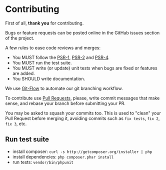 Contributing
=============================

First of all, **thank you** for contributing.

Bugs or feature requests can be posted online in the GitHub issues section of the project.

A few rules to ease code reviews and merges:

- You MUST follow the [PSR-1](http://www.php-fig.org/psr/psr-1/), [PSR-2](http://www.php-fig.org/psr/psr-2/) and [PSR-4](http://www.php-fig.org/psr/psr-4/).
- You MUST run the test suite.
- You MUST write (or update) unit tests when bugs are fixed or features are added.
- You SHOULD write documentation.

We use [Git-Flow](http://jeffkreeftmeijer.com/2010/why-arent-you-using-git-flow/) to automate our git branching workflow.

To contribute use [Pull Requests](https://help.github.com/articles/using-pull-requests), please, write commit messages that make sense, and rebase your branch before submitting your PR.

You may be asked to squash your commits too. This is used to "clean" your Pull Request before merging it, avoiding commits such as `fix tests`, `fix 2`, `fix 3`, etc.

Run test suite
------------

* install composer: `curl -s http://getcomposer.org/installer | php`
* install dependencies: `php composer.phar install`
* run tests: `vendor/bin/phpunit`
